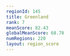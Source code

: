 ```yaml
---
regionId: 145
title: Greenland
rank: 7
meanScore: 82.43
globalMeanScore: 68.78
numRegions: 220
layout: region_score
---
```

